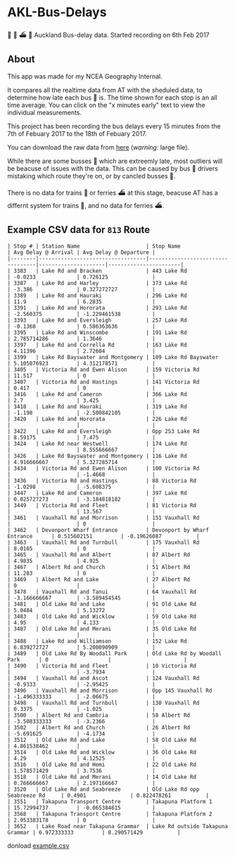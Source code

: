 # AKL-Bus-Delays
:bus: :train: :ferry: :tram: Auckland Bus-delay data. Started recording on 6th Feb 2017

## About
This app was made for my NCEA Geography Internal.   

It compares all the realtime data from AT with the sheduled data, to determine how late each bus 🚌 is.
The time shown for each stop is an all time average. 
You can click on the "x minutes early" text to view the individual measurements.


This project has been recording the bus delays every 15 minutes from the 7th of Febuary 2017 to the 18th of Febuary 2017.

You can download the raw data from [here](https://github.com/k-yle/AKL-Bus-Delays/blob/master/database.json) (*warning:* large file).


While there are some busses 🚌 which are extreemly late, most outliers will be beacuse of issues with the data.
This can be caused by bus 🚌 drivers mistaking which route they're on, or by cancled busses 🚌.

There is no data for trains 🚊 or ferries ⛴ at this stage, beacuse AT has a differnt system for trains 🚊, and no data for ferries ⛴.

## Example CSV data for `813` Route
```
| Stop # | Station Name                     | Stop Name                        | Avg Delay @ Arrival | Avg Delay @ Departure | 
|--------|----------------------------------|----------------------------------|---------------------|-----------------------| 
| 3383   | Lake Rd and Bracken              | 443 Lake Rd                      | -0.0233             | 0.726125              | 
| 3387   | Lake Rd and Harley               | 373 Lake Rd                      | -3.386              | 0.327272727           | 
| 3389   | Lake Rd and Hauraki              | 296 Lake Rd                      | 11.9                | 6.2835                | 
| 3391   | Lake Rd and Hororata             | 293 Lake Rd                      | -2.560375           | -1.229461538          | 
| 3393   | Lake Rd and Eversleigh           | 257 Lake Rd                      | -0.1368             | 0.586363636           | 
| 3395   | Lake Rd and Winscombe            | 191 Lake Rd                      | 2.785714286         | 1.3646                | 
| 3397   | Lake Rd and Corrella Rd          | 163 Lake Rd                      | 4.11396             | 2.72604               | 
| 3399   | Lake Rd Bayswater and Montgomery | 109 Lake Rd Bayswater            | 5.105076923         | 4.312178571           | 
| 3405   | Victoria Rd and Ewen Alison      | 159 Victoria Rd                  | 11.517              | 0                     | 
| 3407   | Victoria Rd and Hastings         | 141 Victoria Rd                  | 0.417               | 0                     | 
| 3416   | Lake Rd and Cameron              | 366 Lake Rd                      | 2.7                 | 3.425                 | 
| 3418   | Lake Rd and Hauraki              | 319 Lake Rd                      | -1.198              | -2.500842105          | 
| 3420   | Lake Rd and Hororata             | 226 Lake Rd                      |                     |                       | 
| 3422   | Lake Rd and Eversleigh           | Opp 253 Lake Rd                  | 8.59175             | 7.475                 | 
| 3424   | Lake Rd near Westwell            | 174 Lake Rd                      |                     | 8.555666667           | 
| 3426   | Lake Rd Bayswater and Montgomery | 116 Lake Rd                      | 4.916666667         | 5.327285714           | 
| 3434   | Victoria Rd and Ewen Alison      | 100 Victoria Rd                  |                     | -1.4668               | 
| 3436   | Victoria Rd and Hastings         | 88 Victoria Rd                   | -1.0298             | -5.608375             | 
| 3447   | Lake Rd and Cameron              | 397 Lake Rd                      | 0.025727273         | -3.184818182          | 
| 3449   | Victoria Rd and Fleet            | 81 Victoria Rd                   |                     | 13.567                | 
| 3461   | Vauxhall Rd and Morrison         | 151 Vauxhall Rd                  |                     | 0                     | 
| 3462   | Devonport Wharf Entrance         | Devonport by Wharf Entrance      | 0.515602151         | -0.19626087           | 
| 3463   | Vauxhall Rd and Turnbull         | 175 Vauxhall Rd                  | 8.0165              | 0                     | 
| 3465   | Vauxhall Rd and Albert           | 87 Albert Rd                     | 4.9835              | 4.925                 | 
| 3467   | Albert Rd and Church             | 51 Albert Rd                     | 11.283              | 0                     | 
| 3469   | Albert Rd and Lake               | 27 Albert Rd                     | 0                   |                       | 
| 3478   | Vauxhall Rd and Tanui            | 64 Vauxhall Rd                   | -3.166666667        | -3.589454545          | 
| 3481   | Old Lake Rd and Lake             | 91 Old Lake Rd                   | 5.0484              | 5.13272               | 
| 3483   | Old Lake Rd and Wicklow          | 59 Old Lake Rd                   | 4.95                | 4.133                 | 
| 3487   | Old Lake Rd and Merani           | 35 Old Lake Rd                   |                     |                       | 
| 3488   | Lake Rd and Williamson           | 152 Lake Rd                      | 6.839272727         | 5.200090909           | 
| 3489   | Old Lake Rd By Woodall Park      | Old Lake Rd by Woodall Park      | 0                   |                       | 
| 3490   | Victoria Rd and Fleet            | 10 Victoria Rd                   |                     | -3.7934               | 
| 3494   | Vauxhall Rd and Ascot            | 124 Vauxhall Rd                  | -0.9333             | -2.95425              | 
| 3496   | Vauxhall Rd and Morrison         | Opp 145 Vauxhall Rd              | -1.496333333        | -2.06675              | 
| 3498   | Vauxhall Rd and Turnbull         | 130 Vauxhall Rd                  | 0.3375              | -1.025                | 
| 3500   | Albert Rd and Cambria            | 58 Albert Rd                     | -3.508333333        | -3.2366               | 
| 3502   | Albert Rd and Church             | 26 Albert Rd                     | -5.691625           | -4.1734               | 
| 3512   | Old Lake Rd and Lake             | 58 Old Lake Rd                   | 4.861538462         |                       | 
| 3514   | Old Lake Rd and Wicklow          | 36 Old Lake Rd                   | 4.29                | 4.12525               | 
| 3516   | Old Lake Rd and Hemi             | 22 Old Lake Rd                   | 1.578571429         | 3.7536                | 
| 3518   | Old Lake Rd and Merani           | 14 Old Lake Rd                   | 0.766666667         | 2.197166667           | 
| 3520   | Old Lake Rd and Seabreeze        | Old Lake Rd opp Seabreeze Rd     | 0.4901              | 0.822478261           | 
| 3551   | Takapuna Transport Centre        | Takapuna Platform 1              | 15.72994737         | -0.065384615          | 
| 3568   | Takapuna Transport Centre        | Takapuna Platform 2              | 2.953383178         | 0                     | 
| 3652   | Lake Road near Takapuna Grammar  | Lake Rd outside Takapuna Grammar | 6.972333333         | 8.290571429           | 
```
donload  [example.csv](example.csv)
